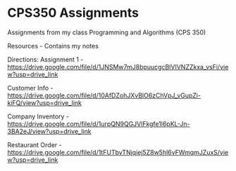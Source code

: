 # CPS350 Assignments

Assignments from my class Programming and Algorithms (CPS 350)

Resources - Contains my notes

Directions:
Assignment 1 - https://drive.google.com/file/d/1JNSMw7mJ8bpuucgcBlVIVNZZkxa_vsFi/view?usp=drive_link

Customer Info - https://drive.google.com/file/d/10AfDZohJXvBlO6zChVpJ_vGupZi-kiFQ/view?usp=drive_link

Company Inventory - https://drive.google.com/file/d/1urpQN9QGJVlFkgfe1l6pKL-Jn-3BA2eJ/view?usp=drive_link

Restaurant Order - https://drive.google.com/file/d/1tFUTbvTNjqiej5Z8w5hl6vFWmqmJZuxS/view?usp=drive_link
